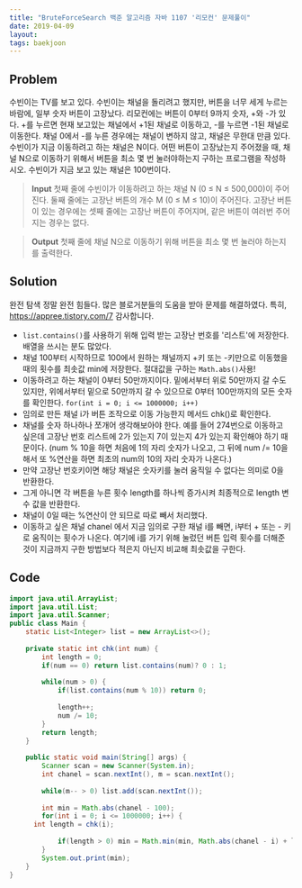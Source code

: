 ```yaml
---
title: "BruteForceSearch 백준 알고리즘 자바 1107 '리모컨' 문제풀이"
date: 2019-04-09
layout:
tags: baekjoon
---
```



## Problem
수빈이는 TV를 보고 있다. 수빈이는 채널을 돌리려고 했지만, 버튼을 너무 세게 누르는 바람에, 일부 숫자 버튼이 고장났다.
리모컨에는 버튼이 0부터 9까지 숫자, +와 -가 있다. +를 누르면 현재 보고있는 채널에서 +1된 채널로 이동하고, -를 누르면 -1된 채널로 이동한다. 채널 0에서 -를 누른 경우에는 채널이 변하지 않고, 채널은 무한대 만큼 있다.
수빈이가 지금 이동하려고 하는 채널은 N이다. 어떤 버튼이 고장났는지 주어졌을 때, 채널 N으로 이동하기 위해서 버튼을 최소 몇 번 눌러야하는지 구하는 프로그램을 작성하시오. 
수빈이가 지금 보고 있는 채널은 100번이다.

> <b>Input</b>
첫째 줄에 수빈이가 이동하려고 하는 채널 N (0 ≤ N ≤ 500,000)이 주어진다.  둘째 줄에는 고장난 버튼의 개수 M (0 ≤ M ≤ 10)이 주어진다. 고장난 버튼이 있는 경우에는 셋째 줄에는 고장난 버튼이 주어지며, 같은 버튼이 여러번 주어지는 경우는 없다.

> <b>Output</b>
첫째 줄에 채널 N으로 이동하기 위해 버튼을 최소 몇 번 눌러야 하는지를 출력한다.

## Solution
완전 탐색 정말 완전 힘들다. 많은 블로거분들의 도움을 받아 문제를 해결하였다. 특히, https://appree.tistory.com/7 감사합니다.
- `list.contains()`를 사용하기 위해 입력 받는 고장난 번호를 '리스트'에 저장한다. 배열을 쓰시는 분도 많았다.
- 채널 100부터 시작하므로 100에서 원하는 채널까지 +키 또는 -키만으로 이동했을 때의 횟수를 최솟값 min에 저장한다. 절대값을 구하는 `Math.abs()`사용!
- 이동하려고 하는 채널이 0부터 50만까지이다. 밑에서부터 위로 50만까지 갈 수도 있지만, 위에서부터 밑으로 50만까지 갈 수 있으므로 0부터 100만까지의 모든 숫자를 확인한다. `for(int i = 0; i <= 1000000; i++)`
- 임의로 만든 채널 i가 버튼 조작으로 이동 가능한지 메서드 chk()로 확인한다.
- 채널를 숫자 하나하나 쪼개어 생각해보아야 한다. 예를 들어 274번으로 이동하고 싶은데 고장난 번호 리스트에 2가 있는지 7이 있는지 4가 있는지 확인해야 하기 때문이다.
(num % 10을 하면 처음에 1의 자리 숫자가 나오고, 그 뒤에 num /= 10을 해서 또 %연산을 하면 최초의 num의 10의 자리 숫자가 나온다.)
- 만약 고장난 번호키이면 해당 채널은 숫자키를 눌러 움직일 수 없다는 의미로 0을 반환한다.
- 그게 아니면 각 버튼을 누른 횟수 length를 하나씩 증가시켜 최종적으로 length 변수 값을 반환한다.
- 채널이 0일 때는 %연산이 안 되므로 따로 빼서 처리했다.
- 이동하고 싶은 채널 chanel 에서 지금 임의로 구한 채널 i를 빼면, i부터 + 또는 - 키로 움직이는 횟수가 나온다. 여기에 i를 가기 위해 눌렀던 버튼 입력 횟수를 더해준 것이 지금까지 구한 방법보다 적은지 아닌지 비교해 최솟값을 구한다.


## Code
```java
import java.util.ArrayList;
import java.util.List;
import java.util.Scanner;
public class Main {
	static List<Integer> list = new ArrayList<>();
	
	private static int chk(int num) {
		int length = 0;
		if(num == 0) return list.contains(num)? 0 : 1;
		
		while(num > 0) {
			if(list.contains(num % 10)) return 0;
			
			length++;
			num /= 10;
		}
		return length;
	}
	
	public static void main(String[] args) {
		Scanner scan = new Scanner(System.in);
		int chanel = scan.nextInt(), m = scan.nextInt();
		
		while(m-- > 0) list.add(scan.nextInt());
		
		int min = Math.abs(chanel - 100);
		for(int i = 0; i <= 1000000; i++) {			
      int length = chk(i);
      
			if(length > 0) min = Math.min(min, Math.abs(chanel - i) + length);
		}
		System.out.print(min);
	}
}
```
